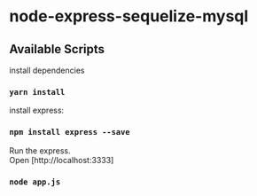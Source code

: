 # node-express-sequelize-mysql

## Available Scripts

install dependencies

### `yarn install`

install express:

### `npm install express --save`

Run the express.\
Open [http://localhost:3333]

### `node app.js`
